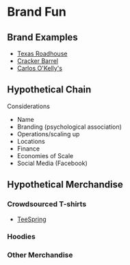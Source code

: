 # Brand Fun

## Brand Examples

* [Texas Roadhouse](https://www.texasroadhouse.com)
* [Cracker Barrel](https://www.crackerbarrel.com)
* [Carlos O'Kelly's](https://www.carlosokellys.com)

## Hypothetical Chain

Considerations
* Name
* Branding (psychological association)
* Operations/scaling up
* Locations
* Finance
* Economies of Scale
* Social Media (Facebook)

## Hypothetical Merchandise

### Crowdsourced T-shirts

* [TeeSpring](https://teespring.com)

### Hoodies

### Other Merchandise

